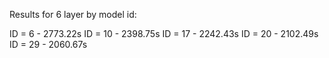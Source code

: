 Results for 6 layer by model id:

ID = 6  - 2773.22s
ID = 10 - 2398.75s
ID = 17 - 2242.43s
ID = 20 - 2102.49s
ID = 29 - 2060.67s
